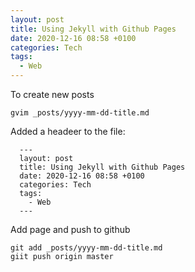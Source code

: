 ```yaml
---
layout: post
title: Using Jekyll with Github Pages
date: 2020-12-16 08:58 +0100
categories: Tech
tags:
  - Web
---
```

To create new posts 
   
    gvim _posts/yyyy-mm-dd-title.md


Added a headeer to the file:

      ---
      layout: post
      title: Using Jekyll with Github Pages
      date: 2020-12-16 08:58 +0100
      categories: Tech
      tags:
        - Web
      ---

Add page and push to github

    git add _posts/yyyy-mm-dd-title.md
    giit push origin master 

